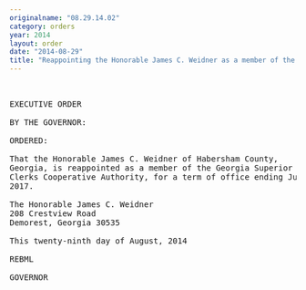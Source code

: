 ```yaml
---
originalname: "08.29.14.02"
category: orders
year: 2014
layout: order
date: "2014-08-29"
title: "Reappointing the Honorable James C. Weidner as a member of the Georgia Superior Court Clerks Cooperative Authority"
---
```

<pre>
 

EXECUTIVE ORDER

BY THE GOVERNOR:

ORDERED:

That the Honorable James C. Weidner of Habersham County,
Georgia, is reappointed as a member of the Georgia Superior Court
Clerks Cooperative Authority, for a term of office ending July 1,
2017.

The Honorable James C. Weidner
208 Crestview Road
Demorest, Georgia 30535

This twenty-ninth day of August, 2014

REBML

GOVERNOR

</pre>
